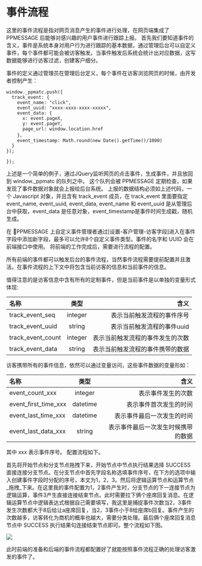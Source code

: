 # 事件流程
这里的事件流程是指对网页消息产生的事件进行处理，在网页端集成了 PPMESSAGE  后能够对感兴趣的用户事件进行跟踪上报。
首先我们要知道事件的含义，事件是系统本身对用户行为进行跟踪的基本数据，通过管理后台可以自定义事件，每个事件都可能会被访客触发。当事件触发后系统会统计出对应数据，这写数据能够进行访客过滤，创建客户细分。

事件的定义通过管理员在管理后台定义，每个事件在访客浏览网页的时候，由开发者控制产生：

```
window._ppmatc.push({
  track_event: {
    event_name: "click",
    event_uuid: "xxxx-xxxx-xxxx-xxxxx",
    event_data: {
      x: event.pageX,
      y: event.pageY,
      page_url: window.location.href
    }，
    event_timestamp: Math.round(new Date().getTime()/1000)    
  }
});

});
```
上述是一个简单的例子，通过JQuery监听网页的点击事件，生成事件，并且放回到 
 window._ppmatc 的队列之中。
这个队列会被 PPMESSAGE 定期检查，如果发现了事件数据对象就会上报给后台系统。
上报的数据结构必须如上述代码，一个 Javascript 对象，并且含有 track_event 成员，在 track_event 里面要指定 event_name, event_uuid, event_data, event_name 和 event_uuid 是从管理后台中获取，event_data 是任意对象，event_timestamp是事件时间生成戳，随机生成。

在 PPMESSAGE 上自定义事件管理者通过[设置-客户管理-访客字段]进入在事件字段中添加新字段，最多可以允许8个自定义事件类型。事件的名字和 UUID 会在前端接口中使用。
将前端的工作完成后，需要进行流程的配置。

所有前端的事件都可以触发后台的事件流程，当然事件流程需要提前配置并且激活。在事件流程的上下文中将包含当前访客的信息和当前事件的信息。

值得注意的是访客信息中含有所有的定制事件，但是当前事件是以单独的变量形式体现:

|名称|	类型|	含义|
|:-|:-:|-:|
|track_event_seq|	integer|	表示当前触发流程的事件序号|
|track_event_uuid|	string|	表示当前触发流程的事件uuid|
|track_event_count|	integer|	表示当前触发流程的事件发生的次数|
|track_event_data|	string|	表示当前触发流程的事件携带的数据|

访客携带所有的事件信息，依然可以通过变量访问，这些事件数据的变量形如：

|名称|	类型|	含义|
|:-|:-:|-:|
|event_count_xxx|	integer|	表示事件发生的次数|
|event_first_time_xxx|	datetime|	表示事件首次发生的时间|
|event_last_time_xxx|	datetime|	表示事件最后一次发生的时间|
|event_last_data_xxx|	string|	表示事件最后一次发生时候携带的数据|

其中 xxx 表示事件序号。
配置流程如下。

首先将开始节点和分支节点拖拽下来，开始节点中节点执行结果选择 SUCCESS 直接连接分支节点。在分支节点中首先字段名称选填事件序号，在下方的选项中输入创建事件字段时分配的序号，本文为1，2，3。然后将逻辑运算节点和运算节点_拖拽_下来。在这里我的事件配置为1，2事件产生时，分支节点的下一连接节点为逻辑运算，事件3产生直接连接结束节点。此时需要拉下俩个座席回复消息。在逻辑运算节点中逻辑表达式根据自己需要填写，我这里是捕捉事件次数当2，3事件发生次数都大于8后给让a座席回复，当2，3事件小于8给座席b回复。事件产生的次数越多，访客转化为商机的概率也越大，需要分类处理。最后俩个座席回复消息节点中 SUCCESS 执行结果句连接结束节点即可。整个流程如下图。

![](https://upload-images.jianshu.io/upload_images/12406336-f02a980aae81d550.png?imageMogr2/auto-orient/strip%7CimageView2/2/w/1240)

此时前端的准备和后端的事件流程都配置好了就能按照事件流程正确的处理访客激发的事件了。
